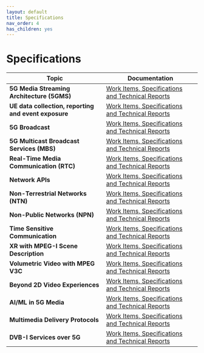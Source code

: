```yaml
---
layout: default
title: Specifications
nav_order: 4
has_children: yes
---
```


# Specifications

 Topic | Documentation  
 -- | --
**5G Media Streaming Architecture (5GMS)** | [Work Items, Specifications and Technical Reports](./5g-media-streaming.html)
**UE data collection, reporting and event exposure** | [Work Items, Specifications and Technical Reports](./data-collection-event-exposure.html)
**5G Broadcast** | [Work Items, Specifications and Technical Reports](./lte-based-5g-broadcast.html)
**5G Multicast Broadcast Services (MBS)** | [Work Items, Specifications and Technical Reports](./5g-multicast-broadcast-services.html)
**Real-Time Media Communication (RTC)** | [Work Items, Specifications and Technical Reports](./rtc.html)
**Network APIs** | [Work Items, Specifications and Technical Reports](./network_apis.html)
**Non-Terrestrial Networks (NTN)** | [Work Items, Specifications and Technical Reports](./ntn.html)
**Non-Public Networks (NPN)** | [Work Items, Specifications and Technical Reports](./npn.html)
**Time Sensitive Communication** | [Work Items, Specifications and Technical Reports](./tsc.html)
**XR with MPEG-I Scene Description** | [Work Items, Specifications and Technical Reports](./xr.html)
**Volumetric Video with MPEG V3C** | [Work Items, Specifications and Technical Reports](./volumetric-video.html)
**Beyond 2D Video Experiences** | [Work Items, Specifications and Technical Reports](./beyond2d.html)
**AI/ML in 5G Media** | [Work Items, Specifications and Technical Reports](./aiml.html)
**Multimedia Delivery Protocols** | [Work Items, Specifications and Technical Reports](./multimedia-content-delivery.html)
**DVB-I Services over 5G** | [Work Items, Specifications and Technical Reports](./dvb-i-5g.html)
